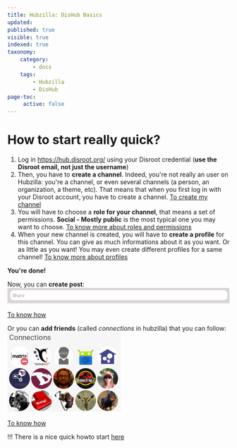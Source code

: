 ```yaml
---
title: Hubzilla: DisHub Basics
updated:
published: true
visible: true
indexed: true
taxonomy:
    category:
        - docs
    tags:
        - Hubzilla
        - DisHub
page-toc:
     active: false
---
```


# How to start really quick?
1. Log in https://hub.disroot.org/ using your Disroot credential (**use the Disroot email, not just the username**)
2. Then, you have to **create a channel**. Indeed, you're not really an user on Hubzilla: you're a channel, or even several channels (a person, an organization, a theme, etc). That means that when you first log in with your Disroot account, you have to create a channel. [To create my channel](../channels/creation)
3. You will have to choose a **role for your channel**, that means a set of permissions. **Social - Mostly public** is the most typical one you may want to choose. [To know more about roles and permissions](../permissions)
4. When your new channel is created, you will have to **create a profile** for this channel. You can give as much informations about it as you want. Or as little as you want! You may even create different profiles for a same channel! [To know more about profiles](../channels/profiles)

**You're done!**

Now, you can **create post**:
<br>
![Share_box](en/Share_box.png)

[To know how](../posting)

Or you can **add friends** (called *connections* in hubzilla) that you can follow:
<br>
![Connections](en/Connections.png)

[To know how](../connections)


!!! There is a nice quick howto start [here](https://hub.disroot.org/help/en/tutorials/personal_channel#Create_a_new_channel)
